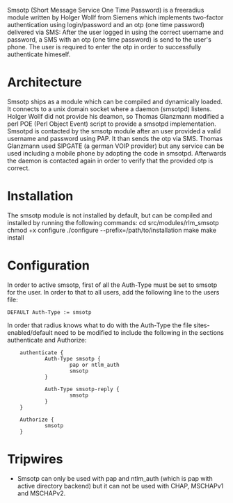 Smsotp (Short Message Service One Time Password) is a freeradius module written by Holger Wollf from Siemens which implements two-factor authentication using login/password and an otp (one time password) delivered via SMS: After the user logged in using the correct username and password, a SMS with an otp (one time password) is send to the user's phone. The user is required to enter the otp in order to successfully authenticate himeself.

# Architecture
Smsotp ships as a module which can be compiled and dynamically loaded. It connects to a unix domain socket where a daemon (smsotpd) listens. Holger Wollf did not provide his deamon,
so Thomas Glanzmann modified a perl POE (Perl Object Event) script to provide a smsotpd implementation. Smsotpd is contacted by the smsotp module after an user provided a valid username and password using PAP. It than sends the otp via SMS. Thomas Glanzmann used SIPGATE (a german VOIP provider) but any service can be used including a mobile phone by adopting the code in smsotpd. Afterwards the daemon is contacted again in order to verify that the provided otp is correct.

# Installation
The smsotp module is not installed by default, but can be compiled and installed by running the following commands:
    cd src/modules/rlm_smsotp
    chmod +x configure
    ./configure --prefix=/path/to/installation
    make
    make install

# Configuration
In order to active smsotp, first of all the Auth-Type must be set to smsotp for the user. In order to that to all users, add the following line to the users file:

    DEFAULT Auth-Type := smsotp

In order that radius knows what to do with the Auth-Type the file sites-enabled/default need to be modified to include the following in the sections authenticate and Authorize:


        authenticate {
                Auth-Type smsotp {
                        pap or ntlm_auth
                        smsotp
                }
        
                Auth-Type smsotp-reply {
                        smsotp
                }
        }
        
        Authorize {
                smsotp
        }

# Tripwires

* Smsotp can only be used with pap and ntlm_auth (which is pap with active directory backend) but it can not be used with CHAP, MSCHAPv1 and MSCHAPv2.